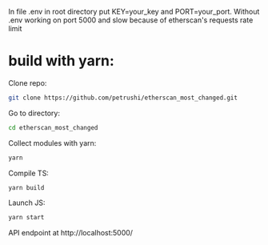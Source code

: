 In file .env in root directory put KEY=your_key and PORT=your_port.
Without .env working on port 5000 and slow because of etherscan's requests rate limit

# build with yarn:
Clone repo:
```sh
git clone https://github.com/petrushi/etherscan_most_changed.git
```
Go to directory:
```sh
cd etherscan_most_changed
```
Collect modules with yarn:
```sh
yarn
```
Compile TS:
```sh
yarn build
```
Launch JS:
```sh
yarn start
```
API endpoint at http://localhost:5000/
